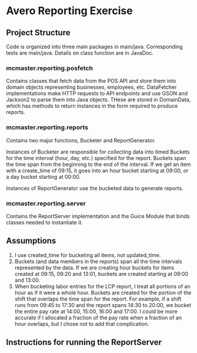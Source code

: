# Avero Reporting Exercise

## Project Structure
Code is organized into three main packages in main/java.  Corresponding tests are main/java.  Details on class function are in JavaDoc.

### mcmaster.reporting.posfetch
Contains classes that fetch data from the POS API and store them into domain objects representing businesses, employees, etc.  DataFetcher implementations make HTTP requests to API endpoints and use GSON and Jackson2 to parse them into Java objects.  THese are stored in DomainData, which has methods to return instances in the form required to produce reports.

### mcmaster.reporting.reports
Contains two major functions, Bucketer and ReportGenerator.  

Instances of Bucketer are responsible for collecting data into timed Buckets for the time interval (hour, day, etc.) specified for the report.  Buckets span the time span from the beginning to the end of the interval.  If we get an item with a create_time of 09:15, it goes into an hour bucket starting at 09:00, or a day bucket starting at 00:00.

Instances of ReportGenerator use the bucketed data to generate reports.

### mcmaster.reporting.server
Contains the ReportServer implementation and the Guice Module that binds classes needed to instantiate it.

## Assumptions
1. I use created_time for bucketing all items, not updated_time.
1. Buckets (and data members in the reports) span all the time intervals represented by the data.  If we are creating hour buckets for items created at 09:15, 09:20 and 13:01, buckets are created starting at 09:00 and 13:00.
1. When bucketing labor entries for the LCP report, I treat all portions of an hour as if it were a whole hour.  Buckets are created for the portion of the shift that overlaps the time span for the report.  For example, if a shift runs from 09:45 to 17:30 and the report spans 14:30 to 20:00, we bucket the entire pay rate at 14:00, 15:00,  16:00 and 17:00.  I could be more accurate if I allocated a fraction of the pay rate when a fraction of an hour overlaps, but I chose not to add that complication.

## Instructions for running the ReportServer
